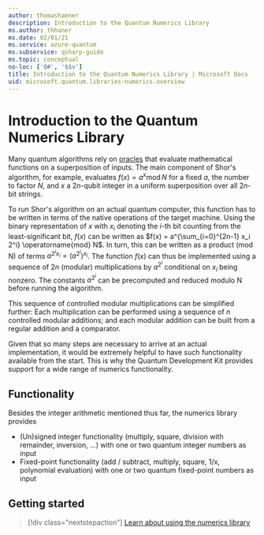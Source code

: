 ```yaml
---
author: thomashaener
description: Introduction to the Quantum Numerics Library
ms.author: thhaner
ms.date: 02/01/21
ms.service: azure-quantum
ms.subservice: qsharp-guide
ms.topic: conceptual
no-loc: ['Q#', '$$v']
title: Introduction to the Quantum Numerics Library | Microsoft Docs
uid: microsoft.quantum.libraries-numerics.overview
---
```


# Introduction to the Quantum Numerics Library

Many quantum algorithms rely on [oracles](xref:microsoft.quantum.concepts.oracles) that evaluate mathematical functions on a superposition of inputs.
The main component of Shor's algorithm, for example, evaluates $f(x) = a^x\operatorname{mod} N$ for a fixed $a$, the number to factor $N$, and $x$ a $2n$-qubit integer in a uniform superposition over all $2n$-bit strings.

To run Shor's algorithm on an actual quantum computer, this function has to be written in terms of the native operations of the target machine.
Using the binary representation of $x$ with $x_i$ denoting the $i$-th bit counting from the least-significant bit, $f(x)$ can be written as $f(x) = a^{\sum_{i=0}^{2n-1} x_i 2^i} \operatorname{mod} N$.
In turn, this can be written as a product (mod N) of terms $a^{2^i x_i}=(a^{2^i})^{x_i}$. The function $f(x)$ can thus be implemented using a sequence of $2n$ (modular) multiplications by $a^{2^i}$ conditional on $x_i$ being nonzero. The constants $a^{2^i}$ can be precomputed and reduced modulo N before running the algorithm.

This sequence of controlled modular multiplications can be simplified further: Each multiplication can be performed using a sequence of $n$ controlled modular additions; and each modular addition can be built from a regular addition and a comparator.


Given that so many steps are necessary to arrive at an actual implementation, it would be extremely helpful to have such functionality available from the start.
This is why the Quantum Development Kit provides support for a wide range of numerics functionality.


## Functionality

Besides the integer arithmetic mentioned thus far, the numerics library provides

- (Un)signed integer functionality (multiply, square, division with remainder, inversion, ...) with one or two quantum integer numbers as input
- Fixed-point functionality (add / subtract, multiply, square, 1/x, polynomial evaluation) with one or two quantum fixed-point numbers as input

## Getting started

> [!div class="nextstepaction"]
> [Learn about using the numerics library](xref:microsoft.quantum.libraries-numerics.usage)